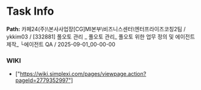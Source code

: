 # Task Info

**Path:** 카페24(주)\본사사업장\[CG]MI본부\비즈니스센터\엔터프라이즈코칭2팀 / ykkim03 / [332881] 풀오토 관리 _ 풀오토 관리_ 풀오토 위한 업무 정의 및 에이전트 제작_ └에이전트 QA / 2025-09-01_00-00-00

### WIKI
- ["https://wiki.simplexi.com/pages/viewpage.action?pageId=2779352997"]

